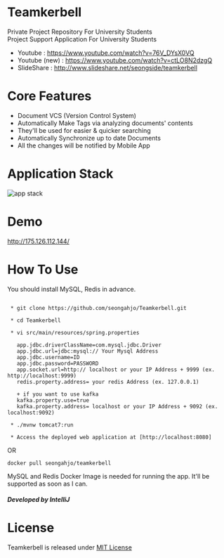 
Teamkerbell
=====
Private Project Repository For University Students
<br>
Project Support Application For University Students

* Youtube : https://www.youtube.com/watch?v=76V_DYsX0VQ 
* Youtube (new) : https://www.youtube.com/watch?v=ctLO8N2dzgQ
* SlideShare : http://www.slideshare.net/seongside/teamkerbell


Core Features
=====
* Document VCS (Version Control System)
* Automatically Make Tags via analyzing documents' contents
 * They'll be used for easier & quicker searching 
* Automatically Synchronize up to date Documents
* All the changes will be notified by Mobile App

Application Stack
=====
![app stack](https://cloud.githubusercontent.com/assets/10272119/19376711/49ebd3c0-921b-11e6-9dbf-adf45e996a39.png)


Demo
=====
http://175.126.112.144/


How To Use
=====
You should install MySQL, Redis in advance.

```  
 
 * git clone https://github.com/seongahjo/Teamkerbell.git
 
 * cd Teamkerbell
 
 * vi src/main/resources/spring.properties
 
   app.jdbc.driverClassName=com.mysql.jdbc.Driver
   app.jdbc.url=jdbc:mysql:// Your Mysql Address
   app.jdbc.username=ID
   app.jdbc.password=PASSWORD
   app.socket.url=http:// localhost or your IP Address + 9999 (ex. http://localhost:9999)
   redis.property.address= your redis Address (ex. 127.0.0.1)
   
   + if you want to use kafka
   kafka.property.use=true
   kafka.property.address= localhost or your IP Address + 9092 (ex. localhost:9092)
 
 * ./mvnw tomcat7:run
 
 * Access the deployed web application at [http://localhost:8080]

 ```
 
 
 OR
 ```
 docker pull seongahjo/teamkerbell
 ```
 
 MySQL and Redis Docker Image is needed for running the app.
 It'll be supported as soon as I can.
 
##### Developed by IntelliJ


License
=====
Teamkerbell is released under [MIT License] 

[MIT License]: https://github.com/seongahjo/Teamkerbell/blob/master/LICENSE
